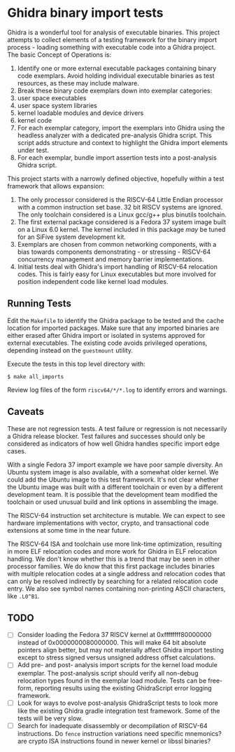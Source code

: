 # Ghidra binary import tests

Ghidra is a wonderful tool for analysis of executable binaries. This project attempts to collect
elements of a testing framework for the binary import process - loading something with executable
code into a Ghidra project.  The basic Concept of Operations is:

1. Identify one or more external executable packages containing binary code exemplars.  Avoid holding
   individual executable binaries as test resources, as these may include malware.
2. Break these binary code exemplars down into exemplar categories:
  1. user space executables
  2. user space system libraries
  3. kernel loadable modules and device drivers
  4. kernel code
3. For each exemplar category, import the exemplars into Ghidra using the headless analyzer
   with a dedicated pre-analysis Ghidra script.  This script adds structure and context to
   highlight the Ghidra import elements under test.
4. For each exemplar, bundle import assertion tests into a post-analysis Ghidra script.

This project starts with a narrowly defined objective, hopefully within a test framework that
allows expansion:

1. The only processor considered is the RISCV-64 Little Endian processor with a common instruction set base.
   32 bit RISCV systems are ignored.  The only toolchain considered is a Linux gcc/g++ plus binutils
   toolchain.
2. The first external package considered is a Fedora 37 system image built on a Linux 6.0 kernel.  The kernel included in
   this package *may* be tuned for an SiFive system development kit.
3. Exemplars are chosen from common networking components, with a bias towards components demonstrating - or stressing -
   RISCV-64 concurrency management and memory barrier implementations.
4. Initial tests deal with Ghidra's import handling of RISCV-64 relocation codes.  This is fairly easy
   for Linux executables but more involved for position independent code like kernel load modules.

## Running Tests

Edit the `Makefile` to identify the Ghidra package to be tested and the cache location for imported packages.
Make sure that any imported binaries are either erased after Ghidra import or isolated in systems approved for
external executables.  The existing code avoids privileged operations, depending instead on the `guestmount` utility.

Execute the tests in this top level directory with:

```console
$ make all_imports
```

Review log files of the form `riscv64/*/*.log` to identify errors and warnings.

## Caveats

These are not regression tests.  A test failure or regression is not necessarily a Ghidra release blocker.
Test failures and successes should only be considered as indicators of how well Ghidra handles specific
import edge cases.

With a single Fedora 37 import example we have poor sample diversity.  An Ubuntu system image is also available,
with a somewhat older kernel. We could add the Ubuntu image to this test framework.  It's not clear whether
the Ubuntu image was built with a different toolchain or even by a different development team.  It is possible that
the development team modified the toolchain or used unusual build and link options in assembling the image.

The RISCV-64 instruction set architecture is mutable.  We can expect to see hardware implementations with vector, crypto,
and transactional code extensions at some time in the near future.

The RISCV-64 ISA and toolchain use more link-time optimization, resulting in more ELF relocation codes and more work
for Ghidra in ELF relocation handling.  We don't know whether this is a trend that may be seen in other processor families.
We do know that this first package includes binaries with multiple relocation codes at a single address and relocation codes that
can only be resolved indirectly by searching for a related relocation code entry.  We also see symbol names containing non-printing
ASCII characters, like `.L0^B1`.

## TODO

* [ ] Consider loading the Fedora 37 RISCV kernel at 0xffffffff80000000 instead of 0x0000000080000000.  This will
      make 64 bit absolute pointers align better, but may not materially affect Ghidra import testing except to stress
      signed versus unsigned address offset calculations.
* [ ] Add pre- and post- analysis import scripts for the kernel load module exemplar.  The post-analysis script should
      verify all non-debug relocation types found in the exemplar load module.  Tests can be free-form, reporting results
      using the existing GhidraScript error logging framework.
* [ ] Look for ways to evolve post-analysis GhidraScript tests to look more like the existing Ghidra gradle integration test framework.
      Some of the tests will be very slow.
* [ ] Search for inadequate disassembly or decompilation of RISCV-64 instructions.  Do `fence` instruction variations need specific mnemonics?
      are crypto ISA instructions found in newer kernel or libssl binaries? 
